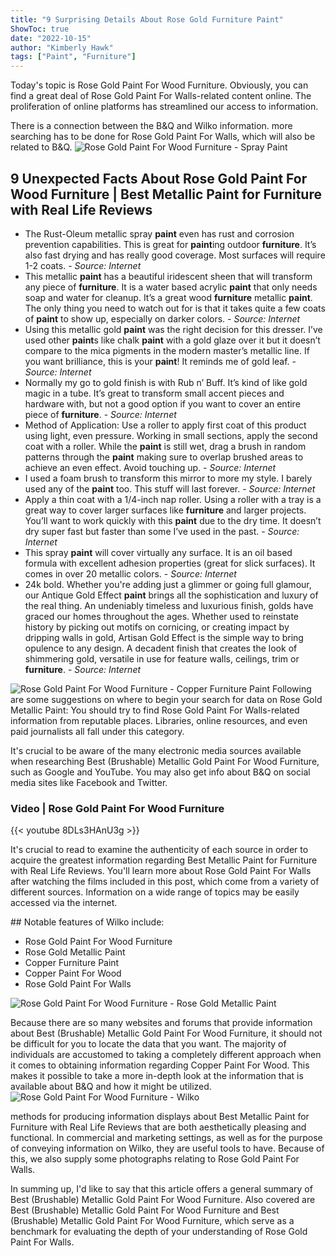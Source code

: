 ```yaml
---
title: "9 Surprising Details About Rose Gold Furniture Paint"
ShowToc: true 
date: "2022-10-15"
author: "Kimberly Hawk" 
tags: ["Paint", "Furniture"]
---
```


Today's topic is Rose Gold Paint For Wood Furniture. Obviously, you can find a great deal of Rose Gold Paint For Walls-related content online. The proliferation of online platforms has streamlined our access to information.

There is a connection between the B&Q and Wilko information. more searching has to be done for Rose Gold Paint For Walls, which will also be related to B&Q.
<img loading="lazy" src="https://www.ilovewallpaper.co.uk/images/contemporary-wood-panel-wallpaper-deep-teal-p8384-29448_image.jpg" onerror="this.onerror=null;this.src='https://blogger.googleusercontent.com/img/a/AVvXsEhe7F7TRXHtjiKvHb5vS7DmnxvpHiDyoYyYvm1nHB3Qp2_w3BnM6A2eq4v7FYxCC9bfZt3a9vIMtAYEKUiaDQbHMg-ViyGmRIj39MLp0bGFfgfYw1Dc9q_H-T0wiTm3l0Uq42dETrN9eC8aGJ9_IORZsxST1AcLR7np1koOfcc7tnHa4S8Mwz_xD9d0=s16000';" alt="Rose Gold Paint For Wood Furniture - Spray Paint" >

## 9 Unexpected Facts About Rose Gold Paint For Wood Furniture | Best Metallic Paint for Furniture with Real Life Reviews
-   The Rust-Oleum metallic spray **paint** even has rust and corrosion prevention capabilities. This is great for **paint**ing outdoor **furniture**. It’s also fast drying and has really good coverage. Most surfaces will require 1-2 coats. - <cite>Source: Internet</cite>
-   This metallic **paint** has a beautiful iridescent sheen that will transform any piece of **furniture**. It is a water based acrylic **paint** that only needs soap and water for cleanup. It’s a great wood **furniture** metallic **paint**. The only thing you need to watch out for is that it takes quite a few coats of **paint** to show up, especially on darker colors. - <cite>Source: Internet</cite>
-   Using this metallic gold **paint** was the right decision for this dresser. I’ve used other **paint**s like chalk **paint** with a gold glaze over it but it doesn’t compare to the mica pigments in the modern master’s metallic line. If you want brilliance, this is your **paint**! It reminds me of gold leaf. - <cite>Source: Internet</cite>
-   Normally my go to gold finish is with Rub n’ Buff. It’s kind of like gold magic in a tube. It’s great to transform small accent pieces and hardware with, but not a good option if you want to cover an entire piece of **furniture**. - <cite>Source: Internet</cite>
-   Method of Application: Use a roller to apply first coat of this product using light, even pressure. Working in small sections, apply the second coat with a roller. While the **paint** is still wet, drag a brush in random patterns through the **paint** making sure to overlap brushed areas to achieve an even effect. Avoid touching up. - <cite>Source: Internet</cite>
-   I used a foam brush to transform this mirror to more my style. I barely used any of the **paint** too. This stuff will last forever. - <cite>Source: Internet</cite>
-   Apply a thin coat with a 1/4-inch nap roller. Using a roller with a tray is a great way to cover larger surfaces like **furniture** and larger projects. You’ll want to work quickly with this **paint** due to the dry time. It doesn’t dry super fast but faster than some I’ve used in the past. - <cite>Source: Internet</cite>
-   This spray **paint** will cover virtually any surface. It is an oil based formula with excellent adhesion properties (great for slick surfaces). It comes in over 20 metallic colors. - <cite>Source: Internet</cite>
-   24k bold. Whether you're adding just a glimmer or going full glamour, our Antique Gold Effect **paint** brings all the sophistication and luxury of the real thing. An undeniably timeless and luxurious finish, golds have graced our homes throughout the ages. Whether used to reinstate history by picking out motifs on cornicing, or creating impact by dripping walls in gold, Artisan Gold Effect is the simple way to bring opulence to any design. A decadent finish that creates the look of shimmering gold, versatile in use for feature walls, ceilings, trim or **furniture**. - <cite>Source: Internet</cite>


<img loading="lazy" src="https://i.pinimg.com/originals/47/4b/00/474b00935a4932fe679451aa0c702170.jpg" onerror="this.onerror=null;this.src='https://blogger.googleusercontent.com/img/a/AVvXsEhe7F7TRXHtjiKvHb5vS7DmnxvpHiDyoYyYvm1nHB3Qp2_w3BnM6A2eq4v7FYxCC9bfZt3a9vIMtAYEKUiaDQbHMg-ViyGmRIj39MLp0bGFfgfYw1Dc9q_H-T0wiTm3l0Uq42dETrN9eC8aGJ9_IORZsxST1AcLR7np1koOfcc7tnHa4S8Mwz_xD9d0=s16000';" alt="Rose Gold Paint For Wood Furniture - Copper Furniture Paint" >
Following are some suggestions on where to begin your search for data on Rose Gold Metallic Paint:
You should try to find Rose Gold Paint For Walls-related information from reputable places. Libraries, online resources, and even paid journalists all fall under this category.

It's crucial to be aware of the many electronic media sources available when researching Best (Brushable) Metallic Gold Paint For Wood Furniture, such as Google and YouTube. You may also get info about B&Q on social media sites like Facebook and Twitter.

### Video | Rose Gold Paint For Wood Furniture
{{< youtube 8DLs3HAnU3g >}} 


It's crucial to read to examine the authenticity of each source in order to acquire the greatest information regarding Best Metallic Paint for Furniture with Real Life Reviews.
You'll learn more about Rose Gold Paint For Walls after watching the films included in this post, which come from a variety of different sources. Information on a wide range of topics may be easily accessed via the internet.
<script async="async" data-cfasync="false" src="//normallydemandedalter.com/fe63df3c5408708b15d8dc3d9b206b31/invoke.js"></script>
<div id="container-fe63df3c5408708b15d8dc3d9b206b31"></div>
## Notable features of Wilko include:

- Rose Gold Paint For Wood Furniture
- Rose Gold Metallic Paint
- Copper Furniture Paint
- Copper Paint For Wood
- Rose Gold Paint For Walls

 <img loading="lazy" src="https://hative.com/wp-content/uploads/2017/08/accent-wall-diy/42-accent-wall-diy-ideas.jpg" onerror="this.onerror=null;this.src='https://blogger.googleusercontent.com/img/a/AVvXsEhe7F7TRXHtjiKvHb5vS7DmnxvpHiDyoYyYvm1nHB3Qp2_w3BnM6A2eq4v7FYxCC9bfZt3a9vIMtAYEKUiaDQbHMg-ViyGmRIj39MLp0bGFfgfYw1Dc9q_H-T0wiTm3l0Uq42dETrN9eC8aGJ9_IORZsxST1AcLR7np1koOfcc7tnHa4S8Mwz_xD9d0=s16000';" alt="Rose Gold Paint For Wood Furniture - Rose Gold Metallic Paint" >

Because there are so many websites and forums that provide information about Best (Brushable) Metallic Gold Paint For Wood Furniture, it should not be difficult for you to locate the data that you want.
The majority of individuals are accustomed to taking a completely different approach when it comes to obtaining information regarding Copper Paint For Wood. This makes it possible to take a more in-depth look at the information that is available about B&Q and how it might be utilized.
<img loading="lazy" src="https://contest.generalfinishes.com/sites/default/files/images/contest/project-images/img_4882.jpg" onerror="this.onerror=null;this.src='https://blogger.googleusercontent.com/img/a/AVvXsEhe7F7TRXHtjiKvHb5vS7DmnxvpHiDyoYyYvm1nHB3Qp2_w3BnM6A2eq4v7FYxCC9bfZt3a9vIMtAYEKUiaDQbHMg-ViyGmRIj39MLp0bGFfgfYw1Dc9q_H-T0wiTm3l0Uq42dETrN9eC8aGJ9_IORZsxST1AcLR7np1koOfcc7tnHa4S8Mwz_xD9d0=s16000';" alt="Rose Gold Paint For Wood Furniture - Wilko" >

methods for producing information displays about Best Metallic Paint for Furniture with Real Life Reviews that are both aesthetically pleasing and functional. In commercial and marketing settings, as well as for the purpose of conveying information on Wilko, they are useful tools to have. Because of this, we also supply some photographs relating to Rose Gold Paint For Walls.

In summing up, I'd like to say that this article offers a general summary of Best (Brushable) Metallic Gold Paint For Wood Furniture. Also covered are Best (Brushable) Metallic Gold Paint For Wood Furniture and Best (Brushable) Metallic Gold Paint For Wood Furniture, which serve as a benchmark for evaluating the depth of your understanding of Rose Gold Paint For Walls.
	

